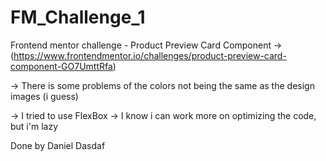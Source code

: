 # FM_Challenge_1
 Frontend mentor challenge - Product Preview Card Component
-> (https://www.frontendmentor.io/challenges/product-preview-card-component-GO7UmttRfa)

-> There is some problems of the colors not being the same as the design images (i guess)

-> I tried to use FlexBox
-> I know i can work more on optimizing the code, but i'm lazy

Done by Daniel Dasdaf